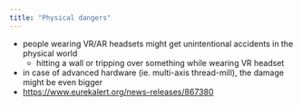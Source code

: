```yaml
---
title: "Physical dangers"
---
```

- people wearing VR/AR headsets might get unintentional accidents in the physical world
	- hitting a wall or tripping over something while wearing VR headset
- in case of advanced hardware (ie. multi-axis thread-mill), the damage might be even bigger
- https://www.eurekalert.org/news-releases/867380